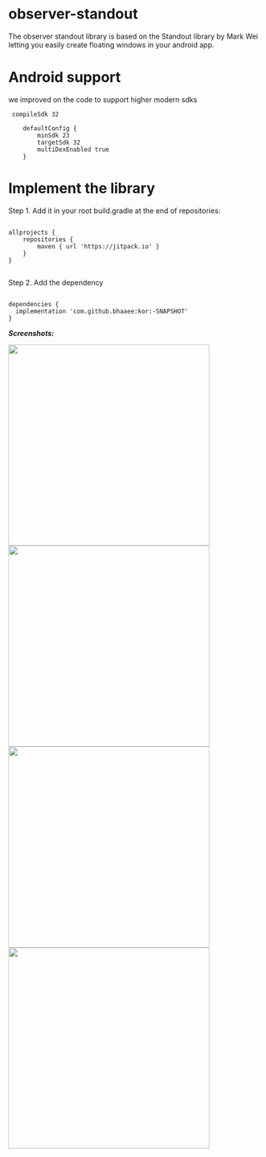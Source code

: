 # observer-standout
The observer standout library is based on the Standout library by Mark Wei letting you easily create floating windows in your android app. 

# Android support
we improved on the code to support higher modern sdks

```
 compileSdk 32

    defaultConfig {
        minSdk 23
        targetSdk 32
        multiDexEnabled true
    }
```

# Implement the library

<p>Step 1. Add it in your root build.gradle at the end of repositories:</p>

```

allprojects {
	repositories {
		maven { url 'https://jitpack.io' }
	}
}
 
```

<p>Step 2. Add the dependency</p>

```

dependencies {   
  implementation 'com.github.bhaaee:kor:-SNAPSHOT'
}

```

***Screenshots:***

<img src="https://raw.githubusercontent.com/bhaaee/observer-standout/main/bhaee%20net%20(1).PNG" height="400"/><img src="https://raw.githubusercontent.com/bhaaee/observer-standout/main/bhaee%20net%20(2).PNG" height="400"/><img src="https://raw.githubusercontent.com/bhaaee/observer-standout/main/bhaee%20net%20(3).PNG" height="400"/><img src="https://raw.githubusercontent.com/bhaaee/observer-standout/main/bhaee%20net%20(4).PNG" height="400"/>


